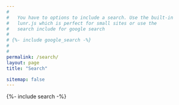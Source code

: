```yaml
---
#
#   You have to options to include a search. Use the built-in
#   lunr.js which is perfect for small sites or use the
#   search include for google search
#
# {%- include google_search -%}
#
#
permalink: /search/
layout: page
title: "Search"

sitemap: false
---
```


{%- include search -%}

<ul id="search-results" class="side-nav"></ul>

<script>
  window.store = {
    {%- for post in site.posts -%}
    {%- if post.exclude_from_lunr != true -%}
      "{{ post.url | slugify }}": {
        "title": "{{ post.title | xml_escape }}",
        "author": "{{ post.author | xml_escape }}",
        "category": "{{ post.category | xml_escape }}",
        "content": {{ post.content | strip_html | strip_newlines | jsonify }},
        "url": "{{ post.url | xml_escape | absolute_url }}"
      },
    {%- endif -%}
    {%- endfor -%}
    {%- for page in site.pages  -%}
      {%- if page.exclude_from_lunr != true -%}
      "{{ page.url | slugify }}": {
        "title": "{{ page.title | xml_escape }}",
        "author": "{{ page.author | xml_escape }}",
        "category": "{{ page.category | xml_escape }}",
        "content": {{ page.content | strip_html | strip_newlines | jsonify }},
        "url": "{{ page.url | xml_escape | absolute_url }}"
      }
      {%- unless forloop.last -%},{%- endunless -%}
      {%- endif -%}
    {%- endfor -%}
  };
</script>
<script src="{{ "/assets/js/lunr.min.js" | absolute_url }}"></script>
<script src="{{ "/assets/js/search.js" | absolute_url }}"></script>

